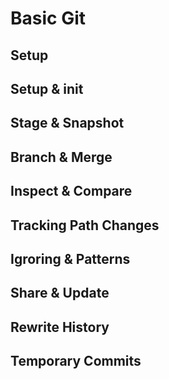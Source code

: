 # Basic Git

## Setup
## Setup & init
## Stage & Snapshot
## Branch & Merge
## Inspect & Compare
## Tracking Path Changes
## Igroring & Patterns
## Share & Update
## Rewrite History
## Temporary Commits